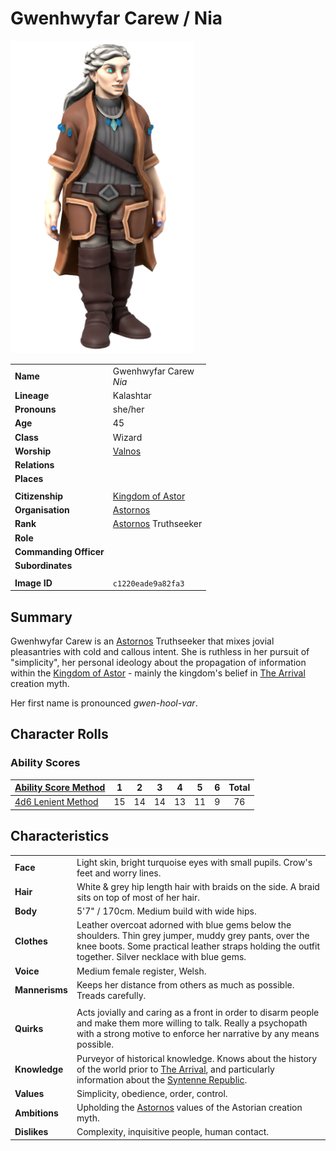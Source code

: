 # Gwenhwyfar Carew / Nia

<img src="https://raw.githubusercontent.com/jesskelsall/astarus-images/main/characters/portraits/c1220eade9a82fa3.png" height="500" />

|||
| --- | --- |
| **Name** | Gwenhwyfar Carew<br>*Nia* | character.3
| **Lineage** | Kalashtar |
| **Pronouns** | she/her |
| **Age** | 45 |
| **Class** | Wizard |
| **Worship** | [Valnos](../gods/deities/valnos.md) |
| **Relations** | |
| **Places** | |
|||
| **Citizenship** | [Kingdom of Astor](../civilisations/kingdom-of-astor/kingdom-of-astor.md) |
| **Organisation** | [Astornos](../organisations/astornos.md) |
| **Rank** | [Astornos](../organisations/astornos.md) Truthseeker |
| **Role** | |
| **Commanding Officer** | |
| **Subordinates** | |
|||
| **Image ID** | `c1220eade9a82fa3` |

## Summary

Gwenhwyfar Carew is an [Astornos](../organisations/astornos.md) Truthseeker that mixes jovial pleasantries with cold and callous intent. She is ruthless in her pursuit of "simplicity", her personal ideology about the propagation of information within the [Kingdom of Astor](../civilisations/kingdom-of-astor/kingdom-of-astor.md) - mainly the kingdom's belief in [The Arrival](../history/events/the-third-coming.md) creation myth.

Her first name is pronounced *gwen-hool-var*.

## Character Rolls

### Ability Scores

| [Ability Score Method](../mechanics/ability-score-method/ability-score-method.md) | 1 | 2 | 3 | 4 | 5 | 6 | Total |
| --- |:---:|:---:|:---:|:---:|:---:|:---:|:---:|
| [4d6 Lenient Method](../mechanics/ability-score-method/4d6-lenient-method.md) | 15 | 14 | 14 | 13 | 11 | 9 | 76 |

## Characteristics

| | |
| --- | --- |
| **Face** | Light skin, bright turquoise eyes with small pupils. Crow's feet and worry lines. | characteristics.2
| **Hair** | White & grey hip length hair with braids on the side. A braid sits on top of most of her hair. |
| **Body** | 5'7" / 170cm. Medium build with wide hips. |
| **Clothes** | Leather overcoat adorned with blue gems below the shoulders. Thin grey jumper, muddy grey pants, over the knee boots. Some practical leather straps holding the outfit together. Silver necklace with blue gems. |
| **Voice** | Medium female register, Welsh. |
| **Mannerisms** | Keeps her distance from others as much as possible. Treads carefully. |
| | |
| **Quirks** | Acts jovially and caring as a front in order to disarm people and make them more willing to talk. Really a psychopath with a strong motive to enforce her narrative by any means possible. |
| **Knowledge** | Purveyor of historical knowledge. Knows about the history of the world prior to [The Arrival](../history/events/the-third-coming.md), and particularly information about the [Syntenne Republic](../civilisations/syntenne-republic/syntenne-republic.md). |
| **Values** | Simplicity, obedience, order, control. |
| **Ambitions** | Upholding the [Astornos](../organisations/astornos.md) values of the Astorian creation myth. |
| **Dislikes** | Complexity, inquisitive people, human contact. |
